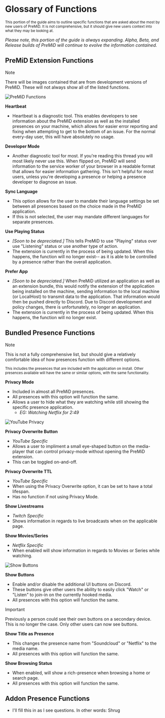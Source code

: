 # Glossary of Functions

<sub>This portion of the guide aims to outline specific functions that are asked about the most by new users of PreMiD. It is not comprehensive, but it should give new users context into what they may be looking at.</sub>

_Please note, this portion of the guide is always expanding. Alpha, Beta, and Release builds of PreMiD will continue to evolve the information contained._ 

## PreMiD Extension Functions

> [!NOTE]
> There will be images contained that are from development versions of PreMiD. These will not always show all of the listed functions.

![PreMiD Functions](/guide-images/gu-p1-pmsetting.png)

**Heartbeat** 
 - Heartbeat is a diagnostic tool. This enables developers to see information about the PreMiD extension as well as the installed presences on your machine, which allows for easier error reporting and fixing when attempting to get to the bottom of an issue. For the normal every-day user, this will have absolutely no usage. 

**Developer Mode** 
 - Another diagnostic tool for most. If you're reading this thread you will most likely never use this. When flipped on, PreMiD will send information to the service worker of your browser in a readable format that allows for easier information gathering. This isn't helpful for most users, unless you're developing a presence or helping a presence developer to diagnose an issue. 

**Sync Language**
 - This option allows for the user to mandate their language settings be set between all presences based on the choice made in the PreMiD application. 
 - If this is not selected, the user may mandate different languages for separate presences. 

**Use Playing Status** 
 - _[Soon to be depreciated.]_ This tells PreMiD to use "Playing" status over use "Listening" status or use another type of action.
 - The extension is currently in the process of being updated. When this happens, the function will no longer exist-- as it is able to be controlled by a presence rather than the overall application.

 **Prefer App**
 - _[Soon to be depreciated.]_ When PreMiD utilized an application as well as an extension bundle, this would notify the extension of the application being installed on the machine, sending information to the local machine (or LocalHost) to transmit data to the application. That information would then be pushed directly to Discord. Due to Discord development and policy changes, there is unfortunately, no longer an application. 
 - The extension is currently in the process of being updated. When this happens, the function will no longer exist. 

## Bundled Presence Functions

> [!NOTE]
> This is not a fully comprehensive list, but should give a relatively comfortable idea of how presences function with different options.

<sub>This includes the presences that are included with the application on install. Other presences available will have the same or similar options, with the same functionality.</sub>

**Privacy Mode**
- Included in almost all PreMiD presences.
- All presences with this option will function the same. 
- Allows a user to hide what they are watching while still showing the specific presence application.
  - _EG: Watching Netflix for 2:49_

![YouTube Privacy](/guide-images/gu-p4-privorte.png)

**Privacy Overwrite Button**
- _YouTube Specific_
- Allows a user to impliment a small eye-shaped button on the media-player that can control privacy-mode without opening the PreMiD extension. 
- This can be toggled on-and-off. 

**Privacy Overwrite TTL**
- _YouTube Specific_
- When using the Privacy Overwrite option, it can be set to have a total lifespan.
- Has no function if not using Privacy Mode.

**Show Livestreams**
- _Twitch Specific_ 
- Shows information in regards to live broadcasts when on the applicable page.

**Show Movies/Series**
- _Netflix Specific_ 
- When enabled will show information in regards to Movies or Series while watching. 

![Show Buttons](/guide-images/gu-p4-buttons.png)

**Show Buttons**
- Enable and/or disable the additional UI buttons on Discord.
- These buttons give other users the ability to easily click "Watch" or "Listen" to join-in on the currently hooked media.
- All presences with this option will function the same. 

> [!IMPORTANT]
> Previously a person could see their own buttons on a secondary device. This is no longer the case. Only other users can now see buttons.

**Show Title as Presence**
- This changes the presence name from "Soundcloud" or "Netflix" to the media name. 
- All presences with this option will function the same. 

**Show Browsing Status**
- When enabled, will show a rich-presence when browsing a home or search page.
- All presences with this option will function the same. 

## Addon Presence Functions
- I'll fill this in as I see questions. In other words: Shrug
